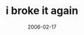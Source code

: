 ---
layout: base.njk
title : 'i broke it again' 
view_title : 'i broke it again' 
year : '2006' 
date : '2006-02-17' 
img_file : '/drawing/ibrokeitagain.png' 
html_file : 'ibrokeitagain' 
next_html : 'itshardtoforget.html' 
year_order : '75' 
permalink : "title/{{html_file}}.html"
---